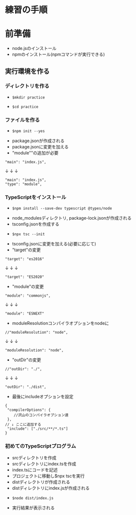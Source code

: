 # 練習の手順
# 前準備
- node.jsのインストール
- npmのインストール(npmコマンドが実行できる)
## 実行環境を作る
### ディレクトリを作る
- ```
  $mkdir practice
- ```
  $cd practice
  ```
### ファイルを作る
- ```
  $npm init --yes
  ```
- package.jsonが作成される
- package.jsonに変更を加える
- "module""の追加が必要

```
"main": "index.js",
```
↓  ↓  ↓

```
"main": "index.js",
"type": "module",
```

### TypeScriptをインストール
- ```
  $npm install --save-dev typescript @types/node
  ```
- node_modulesディレクトリ, package-lock.jsonが作成される
- tsconfig.jsonを作成する
- ```
  $npx tsc --init
  ```
- tsconfig.jsonに変更を加える(必要に応じて)
- "target"の変更

```
"target": "es2016"
```
↓  ↓  ↓

```
"target": "ES2020"
```

- "module"の変更

```
"module": "commonjs",
```
↓  ↓  ↓

```
"module": "ESNEXT"
```

- moduleResolutionコンパイラオプションをnodeに

```
//"moduleResolution": "node",
```
↓  ↓  ↓

```
"moduleResolution": "node",
```

- "outDir"の変更

```
//"outDir": "./",
```
↓  ↓  ↓

```
"outDir": "./dist",
```

- 最後にincludeオプションを設定
```
{
 "compilerOptions": {
    //沢山のコンパイラオプション達
 },
// ↓ ここに追加する
 "include": ["./src/**/*.ts"]
}
```

### 初めてのTypeScriptプログラム
- srcディレクトリを作成
- srcディレクトリにindex.tsを作成
- index.tsにコードを記述
- プロジェクトに移動し$npx tscを実行
- distディレクトリが作成される
- distディレクトリにindex.jsが作成される
- ```
  $node dist/index.js
  ```
- 実行結果が表示される


